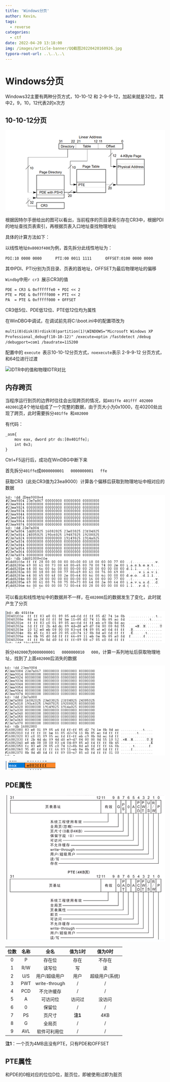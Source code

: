 ```yaml
---
title: 'Windows分页'
author: Kevin。
tags:
  - reverse
categories:
  - ctf
date: 2022-04-20 13:18:00
img: /images/article-banner/QQ截图20220420160926.jpg
typora-root-url: ..\..\..\
---
```


# Windows分页

Windows32主要有两种分页方式，10-10-12 和 2-9-9-12，加起来就是32位，其中2，9，10，12代表2的x次方

## 10-10-12分页

![分页方式](/images/image-20220418134759160.png)

根据因特尔手册给出的图可以看出，当前程序的页目录索引存在CR3中，根据PDI的地址查找页表索引，再根据页表入口地址查找物理地址

具体的计算方法如下：

以线性地址`0x8003f400`为例，首先拆分此线性地址为：

```PDI:10 0000 0000      PTI:00 0011 1111      OFFSET:0100 0000 0000```

其中PDI、PTI分别为页目录、页表的首地址，OFFSET为最后物理地址的偏移

`Windbg`中用`r cr3 `展示CR3的值

```
PDE = CR3 & 0xffffffe0 + PDI << 2
PTE = PDE & 0xfffff000 + PTI << 2
PA  = PTE & 0xfffff000 + OFFSET
```

CR3低5位、PDE低12位、PTE低12位均为属性

在WinDBG中调试，在调试前先将C:\boot.ini中的配置项改为

`multi(0)disk(0)rdisk(0)partition(1)\WINDOWS="Microsoft Windows XP Professional_debugf(10-10-12)" /execute=optin /fastdetect /debug /debugport=com1 /baudrate=115200`

配置中的 `execute `表示10-10-12分页方式，`noexecute`表示 2-9-9-12 分页方式， 和64位进行过渡

![IDTR中的值和物理IDTR对比](/images/image-20220418161423067.png)

## 内存跨页

当程序运行到页的边界时往往会出现跨页的情况，如`401ffe 401fff 402000 402001`这4个地址组成了一个完整的数据，由于页大小为0x1000，在40200处出现了跨页，此时需要拆分`401ffe `和`402000`

 有代码：

```assembly
_asm{
    mov eax, dword ptr ds:[0x401ffe];
    int 0x3;
}
```

Ctrl+F5运行后，成功在WinDBG中断下来

首先拆分`401ffe`成`0000000001   0000000001   ffe`

获取CR3（此处CR3值为23ea9000）计算各个偏移后获取到物理地址中相对应的数据

![物理地址中的数据](/images/image-20220420195652255.png)

可以看出和线性地址中的数据并不一样，在`402000`后的数据发生了变化，此时就产生了分页

![线性地址中的数据](/images/image-20220420195733487.png)

拆分`402000`为`0000000001   0000000010   000`，计算一系列地址后获取物理地址，找到了上面`402000`后消失的数据

![402000物理地址](/images/image-20220420195904596.png)

![eax的值也为上述内容](/images/image-20220420200239632.png)

## PDE属性

![属性](/images/image-20220420200538312.png)

| 位数 | 名称 |     全名      | 值为1时 |    值为0时     |
| :--: | :--: | :-----------: | :-----: | :------------: |
|  0   |  P   |    存在位     |  存在   |     不存在     |
|  1   | R/W  |    读写位     |   写    |       读       |
|  2   | U/S  | 用户/超级用户 |  用户   | 超级用户(系统) |
|  3   | PWT  | write-through |    /    |       /        |
|  4   | PCD  |  不允许缓存   |    /    |       /        |
|  5   |  A   |   可访问位    | 访问过  |     没访问     |
|  6   |  0   |    保留位     |    /    |       /        |
|  7   |  PS  |    页尺寸     | **注1** |      4KB       |
|  8   |  G   |    全局页     |    /    |       /        |
|  9   | AVL  | 软件可利用位  |    /    |       /        |

**注1**：一个页为4MB且没有PTE，只有PDE和OFFSET

## PTE属性

和PDE的0相对应的位位D位，脏页位，即被使用过即为脏页



